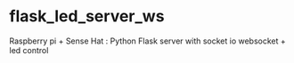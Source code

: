 # flask_led_server_ws
Raspberry pi + Sense Hat : Python Flask server with socket io websocket + led control
